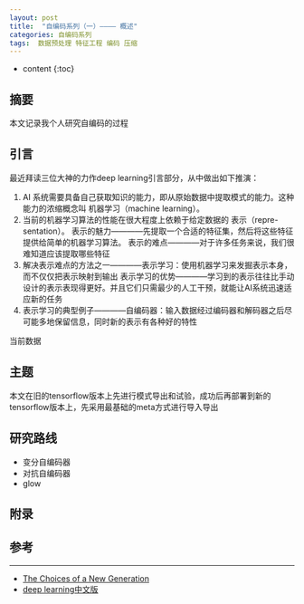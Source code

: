 ```yaml
---
layout: post
title:  "自编码系列（一）———— 概述"
categories: 自编码系列
tags:  数据预处理 特征工程 编码 压缩
---
```


* content
{:toc}

## 摘要
本文记录我个人研究自编码的过程

## 引言
最近拜读三位大神的力作deep learning引言部分，从中做出如下推演：
1. AI 系统需要具备自己获取知识的能力，即从原始数据中提取模式的能力。这种能力的浓缩概念叫 机器学习（machine learning）。
2. 当前的机器学习算法的性能在很大程度上依赖于给定数据的 表示（repre-sentation）。
  表示的魅力————先提取一个合适的特征集，然后将这些特征提供给简单的机器学习算法。
  表示的难点————对于许多任务来说，我们很难知道应该提取哪些特征
3. 解决表示难点的方法之一————表示学习：使用机器学习来发掘表示本身，而不仅仅把表示映射到输出
  表示学习的优势————学习到的表示往往比手动设计的表示表现得更好。并且它们只需最少的人工干预，就能让AI系统迅速适应新的任务
4. 表示学习的典型例子————自编码器：输入数据经过编码器和解码器之后尽可能多地保留信息，同时新的表示有各种好的特性

当前数据


## 主题
本文在旧的tensorflow版本上先进行模式导出和试验，成功后再部署到新的tensorflow版本上，先采用最基础的meta方式进行导入导出

## 研究路线

- 变分自编码器
- 对抗自编码器
- glow


## 附录


## 参考
---
- [The Choices of a New Generation](https://medium.com/@_NicT_/the-choices-of-a-new-generation-6198e7d5e335)
- [deep learning](http://www.deeplearningbook.org/)[中文版](https://github.com/exacity/deeplearningbook-chinese)

